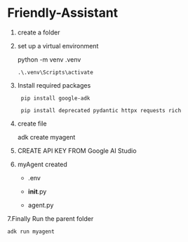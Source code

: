 # Friendly-Assistant

1.  create a folder

2.  set up a virtual environment
     
	 python -m venv .venv
     
        .\.venv\Scripts\activate

3.  Install required packages

  		 pip install google-adk
   
  		 pip install deprecated pydantic httpx requests rich

4.  create file

	adk create myagent

5.  CREATE API KEY FROM Google AI Studio

6.  myAgent created
	
    - .env
 
	- __init__.py
 
	- agent.py

7.Finally Run the parent folder
	
	adk run myagent
